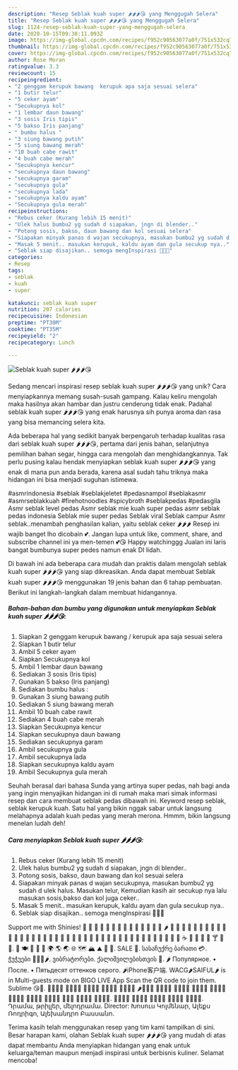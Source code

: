 ```yaml
---
description: "Resep Seblak kuah super 🌶🌶🌶😘 yang Menggugah Selera"
title: "Resep Seblak kuah super 🌶🌶🌶😘 yang Menggugah Selera"
slug: 1124-resep-seblak-kuah-super-yang-menggugah-selera
date: 2020-10-15T09:38:11.093Z
image: https://img-global.cpcdn.com/recipes/f952c90563077a0f/751x532cq70/seblak-kuah-super-🌶🌶🌶😘-foto-resep-utama.jpg
thumbnail: https://img-global.cpcdn.com/recipes/f952c90563077a0f/751x532cq70/seblak-kuah-super-🌶🌶🌶😘-foto-resep-utama.jpg
cover: https://img-global.cpcdn.com/recipes/f952c90563077a0f/751x532cq70/seblak-kuah-super-🌶🌶🌶😘-foto-resep-utama.jpg
author: Rose Moran
ratingvalue: 3.3
reviewcount: 15
recipeingredient:
- "2 genggam kerupuk bawang  kerupuk apa saja sesuai selera"
- "1 butir telur"
- "5 ceker ayam"
- "Secukupnya kol"
- "1 lembar daun bawang"
- "3 sosis Iris tipis"
- "5 bakso Iris panjang"
- " bumbu halus "
- "3 siung bawang putih"
- "5 siung bawang merah"
- "10 buah cabe rawit"
- "4 buah cabe merah"
- "Secukupnya kencur"
- "secukupnya daun bawang"
- "secukupnya garam"
- "secukupnya gula"
- "secukupnya lada"
- "secukupnya kaldu ayam"
- "Secukupnya gula merah"
recipeinstructions:
- "Rebus ceker (Kurang lebih 15 menit)"
- "Ulek halus bumbu2 yg sudah d siapakan, jngn di blender.."
- "Potong sosis, bakso, daun bawang dan kol sesuai selera"
- "Siapakan minyak panas d wajan secukupnya, masukan bumbu2 yg sudah d ulek halus. Masukan telur, Kemudian kasih air secukup nya lalu masukan sosis,bakso dan kol juga ceker.."
- "Masak 5 menit.. masukan kerupuk, kaldu ayam dan gula secukup nya.."
- "Seblak siap disajikan.. semoga mengInspirasi 🤗😍😘"
categories:
- Resep
tags:
- seblak
- kuah
- super

katakunci: seblak kuah super 
nutrition: 207 calories
recipecuisine: Indonesian
preptime: "PT30M"
cooktime: "PT35M"
recipeyield: "2"
recipecategory: Lunch

---
```



![Seblak kuah super 🌶🌶🌶😘](https://img-global.cpcdn.com/recipes/f952c90563077a0f/751x532cq70/seblak-kuah-super-🌶🌶🌶😘-foto-resep-utama.jpg)

Sedang mencari inspirasi resep seblak kuah super 🌶🌶🌶😘 yang unik? Cara menyiapkannya memang susah-susah gampang. Kalau keliru mengolah maka hasilnya akan hambar dan justru cenderung tidak enak. Padahal seblak kuah super 🌶🌶🌶😘 yang enak harusnya sih punya aroma dan rasa yang bisa memancing selera kita.

Ada beberapa hal yang sedikit banyak berpengaruh terhadap kualitas rasa dari seblak kuah super 🌶🌶🌶😘, pertama dari jenis bahan, selanjutnya pemilihan bahan segar, hingga cara mengolah dan menghidangkannya. Tak perlu pusing kalau hendak menyiapkan seblak kuah super 🌶🌶🌶😘 yang enak di mana pun anda berada, karena asal sudah tahu triknya maka hidangan ini bisa menjadi suguhan istimewa.

#asmrindonesia #seblak #seblakjeletet #pedasnampol #seblakasmr #asmrseblakkuah #firehotnoodles #spicybroth #seblakpedas #pedasgila Asmr seblak level pedas Asmr seblak mie kuah super pedas asmr seblak pedas indonesia Seblak mie super pedas Seblak viral Seblak campur Asmr seblak..menambah penghasilan kalian, yaitu seblak ceker 🌶🌶🌶 Resep ini wajib banget lho dicobain 💕. Jangan lupa untuk like, comment, share, and subscribe channel ini ya men-temen 💕😘 Happy watchinggg Jualan ini laris bangat bumbunya super pedes namun enak DI lidah.


Di bawah ini ada beberapa cara mudah dan praktis dalam mengolah seblak kuah super 🌶🌶🌶😘 yang siap dikreasikan. Anda dapat membuat Seblak kuah super 🌶🌶🌶😘 menggunakan 19 jenis bahan dan 6 tahap pembuatan. Berikut ini langkah-langkah dalam membuat hidangannya.

<!--inarticleads1-->

##### Bahan-bahan dan bumbu yang digunakan untuk menyiapkan Seblak kuah super 🌶🌶🌶😘:

1. Siapkan 2 genggam kerupuk bawang / kerupuk apa saja sesuai selera
1. Siapkan 1 butir telur
1. Ambil 5 ceker ayam
1. Siapkan Secukupnya kol
1. Ambil 1 lembar daun bawang
1. Sediakan 3 sosis (Iris tipis)
1. Gunakan 5 bakso (Iris panjang)
1. Sediakan  bumbu halus :
1. Gunakan 3 siung bawang putih
1. Sediakan 5 siung bawang merah
1. Ambil 10 buah cabe rawit
1. Sediakan 4 buah cabe merah
1. Siapkan Secukupnya kencur
1. Siapkan secukupnya daun bawang
1. Sediakan secukupnya garam
1. Ambil secukupnya gula
1. Ambil secukupnya lada
1. Siapkan secukupnya kaldu ayam
1. Ambil Secukupnya gula merah


Seuhah berasal dari bahasa Sunda yang artinya super pedas, nah bagi anda yang ingin menyajikan hidangan ini di rumah maka mari simak informasi resep dan cara membuat seblak pedas dibawah ini. Keyword resep seblak, seblak kerupuk kuah. Satu hal yang bikin nggak sabar untuk langsung melahapnya adalah kuah pedas yang merah merona. Hmmm, bikin langsung menelan ludah deh! 

<!--inarticleads2-->

##### Cara menyiapkan Seblak kuah super 🌶🌶🌶😘:

1. Rebus ceker (Kurang lebih 15 menit)
1. Ulek halus bumbu2 yg sudah d siapakan, jngn di blender..
1. Potong sosis, bakso, daun bawang dan kol sesuai selera
1. Siapakan minyak panas d wajan secukupnya, masukan bumbu2 yg sudah d ulek halus. Masukan telur, Kemudian kasih air secukup nya lalu masukan sosis,bakso dan kol juga ceker..
1. Masak 5 menit.. masukan kerupuk, kaldu ayam dan gula secukup nya..
1. Seblak siap disajikan.. semoga mengInspirasi 🤗😍😘


Support me with Shinies! 🍉 🍊 🍋 🍌 🍍 🍎 🍏 🍐 🍑 🍒 🍓 🍅 🍆 🌽 🌶 🍄 🌰 🍞 🧀 🍖 🍗 🍔 🍟 🍕 🌭 🌮 🌯 🍿 🍲 🍱 🍘 🍙 🍚 🍛 🍜 🍝 🍠 🍢 🍣 🍤 🍥 🍡 🍦 🍧 🍨 🍩 🍪 🎂 🍰 🍫 🍬 🍭 🍮 🍯 🍼 ☕️ 🍵 🍶 🍾 🍷 🍸 🍹 🍺. 🍻 🍽 🍴 🍳 🏺 🌍 🌎 🌏 🌐 🗺 🏔 ⛰ 🌋 🗻. SALE 🤑. სასაჩუქრე ბარათი 💳. ჭუჭუები 🍆🍌🥒🌶. ვიბრატორები. ქალიშვილებისთვის 🎤. 🌶️ Популярное. • После. • Пятьдесят оттенков серого. 🌶️iPhone客户端. WACG🌶SAIFUL🌶 is in Multi-guests mode on BIGO LIVE App Scan the QR code to join them. Sublime 😘🌹. 🍉🍊🍋🍌 🍍🥭🍎🍏 🍐🍑🍒🍓 🥝🍅🥥🥑 🍆🥔🥕🌽 🌶️🥒🥬🥦 🥜🍞🥐🥖 🥨🥯🥞🧀 🍖🍗🥩🥓 🍔🍟🍕🌭 🥪🌮🌯🥙 🍳🥘🍲🥣 🥗🍿🧂🥫 🍱🍘🍙 🍚🍛🍜🍝 🍠🍢🍣🍤. 🍥🥮🍡🥟 🥠🥡🍦🍧 🍨🍩🍪🎂 🍰🧁🥧🍫 🍬🍭🍮🍯. Դրամա, թրիլլեր, մելոդրամա. Director: Խոսուս Կոլմենար, Ալեքս Ռոդրիգո, Ալեխանդրո Բասսանո. 

Terima kasih telah menggunakan resep yang tim kami tampilkan di sini. Besar harapan kami, olahan Seblak kuah super 🌶🌶🌶😘 yang mudah di atas dapat membantu Anda menyiapkan hidangan yang enak untuk keluarga/teman maupun menjadi inspirasi untuk berbisnis kuliner. Selamat mencoba!
